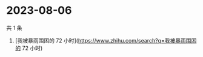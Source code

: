 # 2023-08-06

共 1 条

<!-- BEGIN ZHIHUSEARCH -->
<!-- 最后更新时间 Sun Aug 06 2023 02:10:45 GMT+0800 (China Standard Time) -->
1. [我被暴雨围困的 72 小时](https://www.zhihu.com/search?q=我被暴雨围困的 72 小时)
<!-- END ZHIHUSEARCH -->
